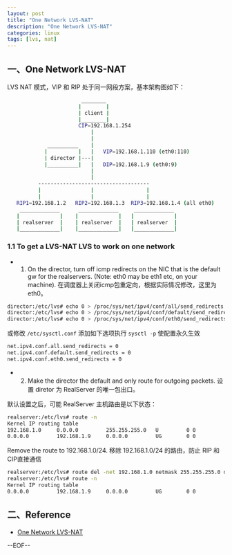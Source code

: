 ```yaml
---
layout: post
title: "One Network LVS-NAT"
description: "One Network LVS-NAT"
categories: linux
tags: [lvs, nat]
---
```


## 一、One Network LVS-NAT

LVS NAT 模式，VIP 和 RIP 处于同一网段方案，基本架构图如下：

``` bash
                        ________
                       |        |
                       | client |
                       |________|
                       CIP=192.168.1.254
                           |
                           |
             __________    |
            |          |   |   VIP=192.168.1.110 (eth0:110)
            | director |---|
            |__________|   |   DIP=192.168.1.9 (eth0:9)
                           |
                           |
          ------------------------------------
          |                |                 |
          |                |                 |
   RIP1=192.168.1.2   RIP2=192.168.1.3  RIP3=192.168.1.4 (all eth0)
    _____________      _____________     _____________
   |             |    |             |   |             |
   | realserver  |    | realserver  |   | realserver  |
   |_____________|    |_____________|   |_____________|
```

### 1.1 To get a LVS-NAT LVS to work on one network

* 1. On the director, turn off icmp redirects on the NIC that is the default gw for the realservers. (Note: eth0 may be eth1 etc, on your machine). 在调度器上关闭icmp包重定向，根据实际情况修改，这里为eth0。


``` bash
director:/etc/lvs# echo 0 > /proc/sys/net/ipv4/conf/all/send_redirects
director:/etc/lvs# echo 0 > /proc/sys/net/ipv4/conf/default/send_redirects
director:/etc/lvs# echo 0 > /proc/sys/net/ipv4/conf/eth0/send_redirects
```

或修改 `/etc/sysctl.conf` 添加如下选项执行 `sysctl -p` 使配置永久生效

``` bash
net.ipv4.conf.all.send_redirects = 0
net.ipv4.conf.default.send_redirects = 0
net.ipv4.conf.eth0.send_redirects = 0
```

* 2. Make the director the default and only route for outgoing packets.  设置 diretor 为 RealServer 的唯一包出口。

默认设置之后，可能 RealServer 主机路由是以下状态：

``` bash
realserver:/etc/lvs# route -n
Kernel IP routing table
192.168.1.0     0.0.0.0         255.255.255.0   U         0 0          0 eth0
0.0.0.0         192.168.1.9     0.0.0.0         UG        0 0          0 eth0
```

Remove the route to 192.168.1.0/24. 移除 192.168.1.0/24 的路由，防止 RIP 和 CIP直接通信

``` bash
realserver:/etc/lvs# route del -net 192.168.1.0 netmask 255.255.255.0 dev eth0
realserver:/etc/lvs# route -n
Kernel IP routing table
0.0.0.0         192.168.1.9     0.0.0.0         UG        0 0          0 eth0
```

## 二、Reference

* [One Network LVS-NAT](http://www.austintek.com/LVS/LVS-HOWTO/HOWTO/LVS-HOWTO.LVS-NAT.html#one_network)

--EOF--
